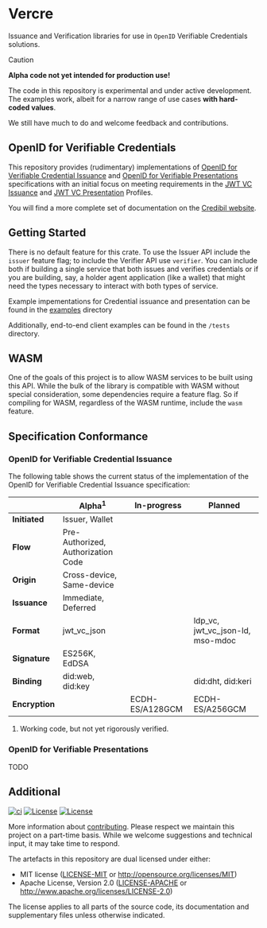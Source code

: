 # Vercre

Issuance and Verification libraries for use in `OpenID` Verifiable Credentials solutions.

> [!CAUTION]
>
> **Alpha code not yet intended for production use!**
>
> The code in this repository is experimental and under active development. The examples
> work, albeit for a narrow range of use cases **with hard-coded values**.
> 
> We still have much to do and welcome feedback and contributions.

## OpenID for Verifiable Credentials

This repository provides (rudimentary) implementations of [OpenID for Verifiable 
Credential Issuance] and [OpenID for Verifiable Presentations] specifications with an
initial focus on meeting requirements in the [JWT VC Issuance] and [JWT VC Presentation]
Profiles.

You will find a more complete set of documentation on the 
[Credibil website](https://credibil.io).

## Getting Started

There is no default feature for this crate. To use the Issuer API include the `issuer` feature flag; to include the Verifier API use `verifier`. You can include both if building a single service that both issues and verifies credentials or if you are building, say, a holder agent application (like a wallet) that might need the types necessary to interact with both types of service.

Example impementations for Credential issuance and presentation can be found in the [examples](./examples) directory

Additionally, end-to-end client examples can be found in the `/tests` directory.

## WASM

One of the goals of this project is to allow WASM services to be built using this API. While the bulk of the library is compatible with WASM without special consideration, some dependencies require a feature flag. So if compiling for WASM, regardless of the WASM runtime, include the `wasm` feature.

## Specification Conformance

### OpenID for Verifiable Credential Issuance

The following table shows the current status of the implementation of the OpenID for 
Verifiable Credential Issuance specification:

|                | Alpha<sup>1</sup>                  | In-progress        | Planned                          |
| -------------- | ---------------------------------- | ------------------ | -------------------------------- |
| **Initiated**  | Issuer, Wallet                     |                    |                                  |
| **Flow**       | Pre-Authorized, Authorization Code |                    |                                  |
| **Origin**     | Cross-device, Same-device          |                    |                                  |
| **Issuance**   | Immediate, Deferred                |                    |                                  |
| **Format**     | jwt_vc_json                        |                    | ldp_vc, jwt_vc_json-ld, mso-mdoc |
| **Signature**  | ES256K, EdDSA                      |                    |                                  |
| **Binding**    | did:web, did:key                   |                    | did:dht, did:keri                |
| **Encryption** |                                    | ECDH-ES/A128GCM    | ECDH-ES/A256GCM                  |

1. Working code, but not yet rigorously verified.

### OpenID for Verifiable Presentations

TODO

## Additional

[![ci](https://github.com/vercre/vercre/actions/workflows/ci.yaml/badge.svg)](https://github.com/vercre/vercre/actions/workflows/ci.yaml)
[![License](https://img.shields.io/badge/license-MIT-blue.svg)](./LICENSE-MIT)
[![License](https://img.shields.io/badge/license-Apache-blue.svg)](./LICENSE-APACHE)

<!-- The [changelog][CHANGES] is used to record a summary of changes between releases. A more granular
record of changes can be found in the commit history. -->

More information about [contributing][CONTRIBUTING]. Please respect we maintain this project on a
part-time basis. While we welcome suggestions and technical input, it may take time to respond.

The artefacts in this repository are dual licensed under either:

- MIT license ([LICENSE-MIT] or <http://opensource.org/licenses/MIT>)
- Apache License, Version 2.0 ([LICENSE-APACHE] or <http://www.apache.org/licenses/LICENSE-2.0>)

The license applies to all parts of the source code, its documentation and supplementary files
unless otherwise indicated.

[OpenID for Verifiable Credential Issuance]: https://openid.net/specs/openid-4-verifiable-credential-issuance-1_0.html
[OpenID for Verifiable Presentations]: https://openid.net/specs/openid-4-verifiable-presentations-1_0.html
[JWT VC Issuance]: https://identity.foundation/jwt-vc-issuance-profile
[JWT VC Presentation]: https://identity.foundation/jwt-vc-presentation-profile
<!-- [CHANGES]: CHANGELOG.md -->
[CONTRIBUTING]: CONTRIBUTING.md
[LICENSE-MIT]: LICENSE-MIT
[LICENSE-APACHE]: LICENSE-APACHE

<!-- > [!NOTE]  
> Highlights information that users should take into account, even when skimming.
> [!TIP]
> Optional information to help a user be more successful.
> [!IMPORTANT]  
> Crucial information necessary for users to succeed.
> [!WARNING]  
> Critical content demanding immediate user attention due to potential risks.
> [!CAUTION]
> Negative potential consequences of an action.
-->
